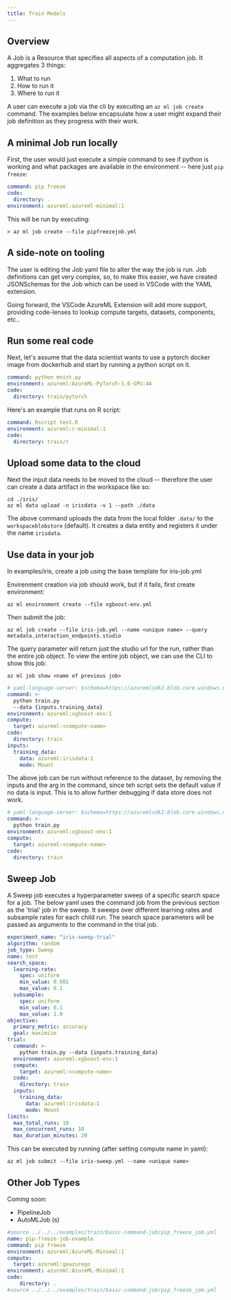 ```yaml
---
title: Train Models
---
```


## Overview

A Job is a Resource that specifies all aspects of a computation job. It aggregates 3 things:

1. What to run
2. How to run it
3. Where to run it

A user can execute a job via the cli by executing an `az ml job create` command. The examples below encapsulate how a user might expand their job definition as they progress with their work.

## A minimal Job run locally

First, the user would just execute a simple command to see if python is working and what packages are available in the environment -- here just `pip freeze`:

```yml
command: pip freeze
code:
  directory: .
environment: azureml:azureml-minimal:1
```

This will be run by executing:
``` cli
> az ml job create --file pipfreezejob.yml
```

## A side-note on tooling

The user is editing the Job yaml file to alter the way the job is run. Job definitions can get very complex, so, to make this easier, we have created JSONSchemas for the Job which can be used in VSCode with the YAML extension. 

Going forward, the VSCode AzureML Extension will add more support, providing code-lenses to lookup compute targets, datasets, components, etc.. 

## Run some real code

Next, let's assume that the data scientist wants to use a pytorch docker image from dockerhub and start by running a python script on it.

```yml
command: python mnist.py
environment: azureml:AzureML-PyTorch-1.6-GPU:44
code: 
  directory: train/pytorch
```

Here's an example that runs on R script:
```yml
command: Rscript test.R
environment: azureml:r-minimal:1
code: 
  directory: train/r
```

## Upload some data to the cloud

Next the input data needs to be moved to the cloud -- therefore the user can create a data artifact in the workspace like so:

```cli
cd ./iris/
az ml data upload -n irisdata -v 1 --path ./data
```

The above command uploads the data from the local folder `.data/` to the `workspaceblobstore` (default). It creates a data entity and registers it under the name `irisdata`.

## Use data in your job

In examples/iris, create a job using the base template for iris-job.yml

Envirenment creation via job should work, but if it fails, first create environment:

```cli
az ml environment create --file xgboost-env.yml
```
Then submit the job:
```cli
az ml job create --file iris-job.yml --name <unique name> --query metadata.interaction_endpoints.studio
```

The query parameter will return just the studio url for the run, rather than the entire job object. To view the entire job object,
we can use the CLI to show this job:
```cli
az ml job show <name of previous job>
```

```yml
# yaml-language-server: $schema=https://azuremlsdk2.blob.core.windows.net/latest/commandJob.schema.json
command: >-
  python train.py 
  --data {inputs.training_data} 
environment: azureml:xgboost-env:1
compute:
  target: azureml:<compute-name>
code: 
  directory: train
inputs:
  training_data:
    data: azureml:irisdata:1
    mode: Mount
```

The above job can be run without reference to the dataset, by removing the inputs and the arg in the command, since teh script sets the default value if no data is input. This is to allow further debugging if data store does not work.

```yml
# yaml-language-server: $schema=https://azuremlsdk2.blob.core.windows.net/latest/commandJob.schema.json
command: >-
  python train.py
environment: azureml:xgboost-env:1
compute:
  target: azureml:<compute-name>
code: 
  directory: train
```

## Sweep Job
A Sweep job executes a hyperparameter sweep of a specific search space for a job. The below yaml uses the command job from the previous section as the 'trial' job in the sweep. It sweeps over different learning rates and subsample rates for each child run. The search space parameters will be passed as arguments to the command in the trial job.

```yml
experiment_name: "iris-sweep-trial"
algorithm: random
job_type: Sweep
name: test
search_space:
  learning-rate:
    spec: uniform
    min_value: 0.001
    max_value: 0.1
  subsample:
    spec: uniform
    min_value: 0.1
    max_value: 1.0    
objective:
  primary_metric: accuracy
  goal: maximize
trial:
  command: >-
    python train.py --data {inputs.training_data}
  environment: azureml:xgboost-env:1
  compute:
    target: azureml:<compute-name>
  code: 
    directory: train
  inputs:
    training_data:
      data: azureml:irisdata:1
      mode: Mount
limits:
  max_total_runs: 10
  max_concurrent_runs: 10
  max_duration_minutes: 20
```

This can be executed by running (after setting compute name in yaml):
```cli
az ml job submit --file iris-sweep.yml --name <unique name>
```

## Other Job Types
Coming soon:
- PipelineJob
- AutoMLJob (s)

```yml
#source ../../../examples/train/basic-command-job/pip_freeze_job.yml
name: pip-freeze-job-example
command: pip freeze
environment: azureml:AzureML-Minimal:1
compute:
  target: azureml:goazurego
environment: azureml:AzureML-Minimal:1
code:
    directory: .
#source ../../../examples/train/basic-command-job/pip_freeze_job.yml
```

